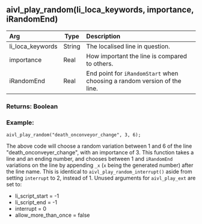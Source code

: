 ## aivl_play_random(li_loca_keywords, importance, iRandomEnd)

|Arg|Type|Description|
|:--|---|:--|
|li_loca_keywords|String|The localised line in question.|
|importance|Real|How important the line is compared to others.|
|iRandomEnd|Real|End point for `iRandomStart` when choosing a random version of the line.|

### Returns: Boolean
### Example:
```gml
aivl_play_random("death_onconveyor_change", 3, 6);
```
The above code will choose a random variation between 1 and 6 of the line "death_onconveyer_change", with an importance of 3.
This function takes a line and an ending number, and chooses between 1 and `iRandomEnd` variations on the line by appending `_x` (`x` being the generated number) after the line name. This is identical to `aivl_play_random_interrupt()` aside from setting `interrupt` to 2, instead of 1. Unused arguments for `aivl_play_ext` are set to:
- li_script_start = -1
- li_script_end = -1
- interrupt = 0
- allow_more_than_once = false